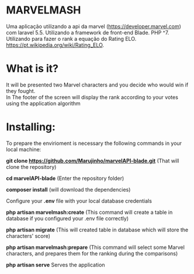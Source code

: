 # MARVELMASH

Uma aplicação utilizando a api da marvel (https://developer.marvel.com) com laravel 5.5. Utilizando a framework de front-end Blade. PHP ^7.
Utilizando para fazer o rank a equação do Rating ELO. https://pt.wikipedia.org/wiki/Rating_ELO.


# What is it?
It will be presented two Marvel characters and you decide who would win if they fought. <br />
In The footer of the screen will display the rank according to your votes using the application algorithm


# Installing:

To prepare the envirioment is necessary the following commands in your local machine:

**git clone https://github.com/Marujinho/marvelAPI-blade.git** 
(That will clone the repository)

**cd marvelAPI-blade**
(Enter the repository folder)

**composer install**
(will download the dependencies)

Configure your **.env** file with your local database credentials 

**php artisan marvelmash:create**
(This command will create a table in database if you configured your .env file correctly)


**php artisan migrate**
(This will created table in database which will store the characters' score)


**php artisan marvelmash:prepare**
(This command will select some Marvel characters, and prepares them for the ranking during the comparisons)

**php artisan serve**
Serves the application




